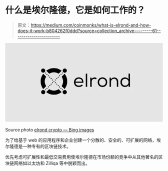 # 什么是埃尔隆德，它是如何工作的？

> 原文：<https://medium.com/coinmonks/what-is-elrond-and-how-does-it-work-b804262f0ddd?source=collection_archive---------61----------------------->

![](img/9bc4eb0cb60dbbbe351ae79767888260.png)

Source photo [elrond crypto — Bing images](https://www.bing.com/images/search?view=detailV2&ccid=LC9dVEo4&id=50FDC16820490B029B8F6C2933156B1A3337D6EC&thid=OIP.LC9dVEo4-gKuuFvtfKkSNgHaDt&mediaurl=https%3a%2f%2fwww.cryptoninjas.net%2fwp-content%2fuploads%2felrond-cryptoninjas.jpg&cdnurl=https%3a%2f%2fth.bing.com%2fth%2fid%2fR.2c2f5d544a38fa02aeb85bed7ca91236%3frik%3d7NY3MxprFTMpbA%26pid%3dImgRaw%26r%3d0&exph=375&expw=750&q=elrond+crypto&simid=608004744782824585&FORM=IRPRST&ck=80119DFC3641D96B94D0F71126B0635C&selectedIndex=3&ajaxhist=0&ajaxserp=0)

为了给基于 web 的应用程序和企业创建一个分散的、安全的、可扩展的网络，埃尔隆德是一种专有的区块链技术。

优先考虑可扩展性和最低交易费用使埃尔隆德在市场份额的竞争中从其他著名的区块链网络如以太坊和 Zilliqa 等中脱颖而出。